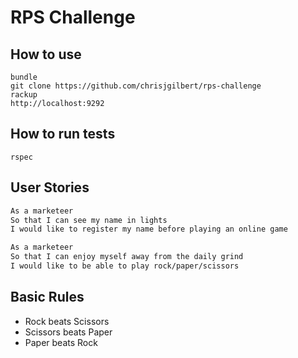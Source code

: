 # RPS Challenge

## How to use  

`bundle`  
`git clone https://github.com/chrisjgilbert/rps-challenge`  
`rackup`  
`http://localhost:9292`  

## How to run tests
`rspec`

## User Stories

```sh
As a marketeer
So that I can see my name in lights
I would like to register my name before playing an online game

As a marketeer
So that I can enjoy myself away from the daily grind
I would like to be able to play rock/paper/scissors
```

## Basic Rules

- Rock beats Scissors
- Scissors beats Paper
- Paper beats Rock
